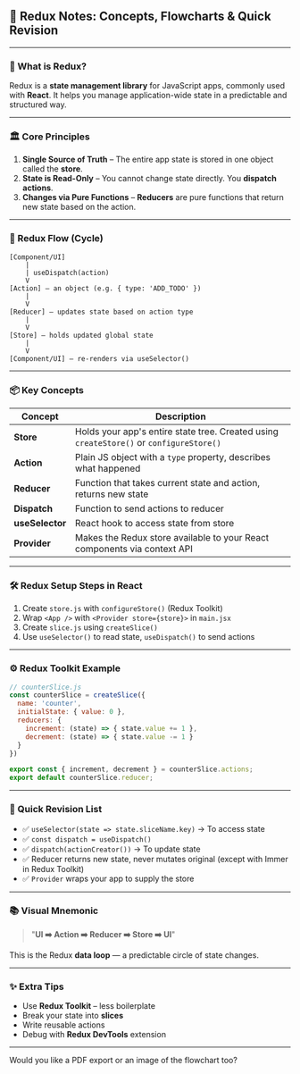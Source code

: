 ## 📘 Redux Notes: Concepts, Flowcharts & Quick Revision

---

### 🧠 What is Redux?

Redux is a **state management library** for JavaScript apps, commonly used with **React**. It helps you manage application-wide state in a predictable and structured way.

---

### 🏛️ Core Principles

1. **Single Source of Truth** – The entire app state is stored in one object called the **store**.
2. **State is Read-Only** – You cannot change state directly. You **dispatch actions**.
3. **Changes via Pure Functions** – **Reducers** are pure functions that return new state based on the action.

---

### 🔁 Redux Flow (Cycle)

```
[Component/UI]
    |
    | useDispatch(action)
    V
[Action] – an object (e.g. { type: 'ADD_TODO' })
    |
    V
[Reducer] – updates state based on action type
    |
    V
[Store] – holds updated global state
    |
    V
[Component/UI] – re-renders via useSelector()
```

---

### 📦 Key Concepts

| Concept         | Description                                                                             |
| --------------- | --------------------------------------------------------------------------------------- |
| **Store**       | Holds your app's entire state tree. Created using `createStore()` or `configureStore()` |
| **Action**      | Plain JS object with a `type` property, describes what happened                         |
| **Reducer**     | Function that takes current state and action, returns new state                         |
| **Dispatch**    | Function to send actions to reducer                                                     |
| **useSelector** | React hook to access state from store                                                   |
| **Provider**    | Makes the Redux store available to your React components via context API                |

---

### 🛠️ Redux Setup Steps in React

1. Create `store.js` with `configureStore()` (Redux Toolkit)
2. Wrap `<App />` with `<Provider store={store}>` in `main.jsx`
3. Create `slice.js` using `createSlice()`
4. Use `useSelector()` to read state, `useDispatch()` to send actions

---

### ⚙️ Redux Toolkit Example

```js
// counterSlice.js
const counterSlice = createSlice({
  name: 'counter',
  initialState: { value: 0 },
  reducers: {
    increment: (state) => { state.value += 1 },
    decrement: (state) => { state.value -= 1 }
  }
})

export const { increment, decrement } = counterSlice.actions;
export default counterSlice.reducer;
```

---

### 📝 Quick Revision List

* ✅ `useSelector(state => state.sliceName.key)` → To access state
* ✅ `const dispatch = useDispatch()`
* ✅ `dispatch(actionCreator())` → To update state
* ✅ Reducer returns new state, never mutates original (except with Immer in Redux Toolkit)
* ✅ `Provider` wraps your app to supply the store

---

### 📚 Visual Mnemonic

> "**UI ➡️ Action ➡️ Reducer ➡️ Store ➡️ UI**"

This is the Redux **data loop** — a predictable circle of state changes.

---

### ✨ Extra Tips

* Use **Redux Toolkit** – less boilerplate
* Break your state into **slices**
* Write reusable actions
* Debug with **Redux DevTools** extension

---

Would you like a PDF export or an image of the flowchart too?
